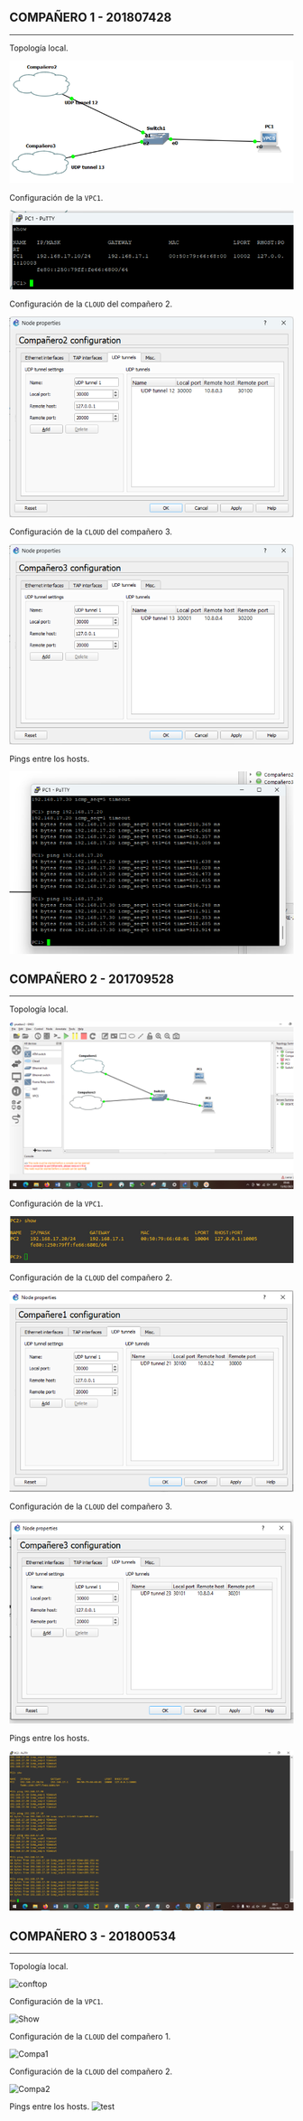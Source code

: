 ## **COMPAÑERO 1 - 201807428**
---
Topología local.  

![](Imgs/JK_1.png)

Configuración de la `VPC1`.  

![](Imgs/JK_2.png)

Configuración de la `CLOUD` del compañero 2.

![](Imgs/JK_3.png)

Configuración de la `CLOUD` del compañero 3.

![](Imgs/JK_4.png)

Pings entre los hosts.

![](Imgs/JK_5.png)

## **COMPAÑERO 2 - 201709528**
---
Topología local.  

![](Imgs/DC_1.PNG)

Configuración de la `VPC1`.  

![](Imgs/DC_2.jpeg)

Configuración de la `CLOUD` del compañero 2.

![](Imgs/DC_3.PNG)

Configuración de la `CLOUD` del compañero 3.

![](Imgs/DC_4.PNG)

Pings entre los hosts.

![](Imgs/DC_6.jpeg)

## **COMPAÑERO 3 - 201800534**
---
Topología local.  

![conftop](https://user-images.githubusercontent.com/63923585/218524838-ef7171c2-216d-471f-ac19-f27ba96cf21c.png)

Configuración de la `VPC1`.  

![Show](https://user-images.githubusercontent.com/63923585/218521737-b7f855bf-233a-4ad3-bb97-5bf216d4a869.png)

Configuración de la `CLOUD` del compañero 1.

![Compa1](https://user-images.githubusercontent.com/63923585/218521732-f2e5e7d5-9b5e-4179-a3b2-e5edb4065617.png)

Configuración de la `CLOUD` del compañero 2.

![Compa2](https://user-images.githubusercontent.com/63923585/218521736-482cba36-4f8b-4aee-a0b0-11f5afdc8ce4.png)

Pings entre los hosts.
![test](https://user-images.githubusercontent.com/63923585/218521743-aa47572b-d9f3-427e-b97d-ea6be72ced71.jpeg)